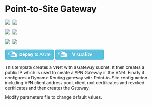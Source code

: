 # Point-to-Site Gateway

<IMG SRC="https://azbotstorage.blob.core.windows.net/badges/101-point-to-site/PublicLastTestDate.svg" />&nbsp;
<IMG SRC="https://azbotstorage.blob.core.windows.net/badges/101-point-to-site/PublicDeployment.svg" />&nbsp;

<IMG SRC="https://azbotstorage.blob.core.windows.net/badges/101-point-to-site/FairfaxLastTestDate.svg" />&nbsp;
<IMG SRC="https://azbotstorage.blob.core.windows.net/badges/101-point-to-site/FairfaxDeployment.svg" />&nbsp;

<IMG SRC="https://azbotstorage.blob.core.windows.net/badges/101-point-to-site/BestPracticeResult.svg" />&nbsp;
<IMG SRC="https://azbotstorage.blob.core.windows.net/badges/101-point-to-site/CredScanResult.svg" />&nbsp;

<a href="https://portal.azure.com/#create/Microsoft.Template/uri/https%3A%2F%2Fraw.githubusercontent.com%2FAzure%2Fazure-quickstart-templates%2Fmaster%2F101-point-to-site%2Fazuredeploy.json" target="_blank">
    <img src="https://raw.githubusercontent.com/Azure/azure-quickstart-templates/master/1-CONTRIBUTION-GUIDE/images/deploytoazure.png"/>
</a>
<a href="http://armviz.io/#/?load=https%3A%2F%2Fraw.githubusercontent.com%2FAzure%2Fazure-quickstart-templates%2Fmaster%2F101-point-to-site%2Fazuredeploy.json" target="_blank">
    <img src="https://raw.githubusercontent.com/Azure/azure-quickstart-templates/master/1-CONTRIBUTION-GUIDE/images/visualizebutton.png"/>
</a>

This template creates a VNet with a Gateway subnet. It then creates a public IP which is used to create a VPN Gateway in the VNet. Finally it configures a Dynamic Routing gateway with Point-to-Site configuration including VPN client address pool, client root certificates and revoked certificates and then creates the Gateway.

Modify parameters file to change default values.
